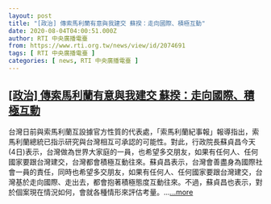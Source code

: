 ```yaml
---
layout: post
title: "[政治] 傳索馬利蘭有意與我建交 蘇揆：走向國際、積極互動"
date: 2020-08-04T04:00:51.000Z
author: RTI 中央廣播電臺
from: https://www.rti.org.tw/news/view/id/2074691
tags: [ RTI 中央廣播電臺 ]
categories: [ news, RTI 中央廣播電臺 ]
---
```

<!--1596513651000-->
[[政治] 傳索馬利蘭有意與我建交 蘇揆：走向國際、積極互動](https://www.rti.org.tw/news/view/id/2074691)
------

<div>
台灣日前與索馬利蘭互設據官方性質的代表處，「索馬利蘭紀事報」報導指出，索馬利蘭總統已指示研究與台灣相互可承認的可能性。對此，行政院長蘇貞昌今天(4日)表示，台灣做為世界大家庭的一員，也希望多交朋友，如果有任何人、任何國家要跟台灣建交，台灣都會積極互動往來。蘇貞昌表示，台灣會善盡身為國際社會一員的責任，同時也希望多交朋友，如果有任何人、任何國家要跟台灣建交，台灣基於走向國際、走出去，都會抱著積極態度互動往來。不過，蘇貞昌也表示，對於個案現在情況如何，會就各種情形來評估考量。...<a target="_blank" href="https://www.rti.org.tw/news/view/id/2074691">...more</a>
</div>

